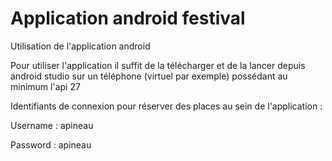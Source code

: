 # Application android festival
Utilisation de l'application android

Pour utiliser l'application il suffit de la télécharger et de la lancer depuis android studio sur un téléphone (virtuel par exemple) possédant au minimum l'api 27

Identifiants de connexion pour réserver des places au sein de l'application :

Username : apineau

Password : apineau
